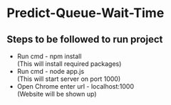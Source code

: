 # Predict-Queue-Wait-Time

<h2>Steps to be followed to run project </h2>
<ul>
  <li>Run cmd - npm install</li> (This will install required packages)
  <li>Run cmd - node app.js</li> (This will start server on port 1000)
  <li>Open Chrome enter url - localhost:1000 </li> (Website will be shown up)
</ul>
